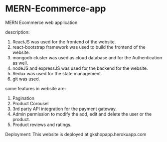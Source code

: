 # MERN-Ecommerce-app

MERN Ecommerce web application

description:

1. ReactJS was used for the frontend of the website.
2. react-bootstrap framework was used to build the frontend of the website.
3. mongodb cluster was used as cloud database and for the Authentication as well.
4. nodeJS and expressJS was used for the backend for the website.
5. Redux was used for the state management.
6. git was used.

some features in website are:
1. Pagination
2. Product Corousel
3. 3rd party API integration for the payment gateway.
4. Admin permission to modify the add, edit and delete the user or the product.
5. Product reviews and ratings.


Deployment: 
This website is deployed at gkshopapp.herokuapp.com


